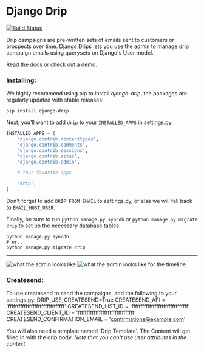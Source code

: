 Django Drip
====================

[![Build Status](https://secure.travis-ci.org/zapier/django-drip.png)](http://travis-ci.org/zapier/django-drip)

Drip campaigns are pre-written sets of emails sent to customers or prospects over time. Django Drips lets you use the admin to manage drip campaign emails using querysets on Django's User model.

[Read the docs](https://django-drip.readthedocs.org/en/latest/) or [check out a demo](http://djangodrip.com/).

### Installing:

We highly recommend using pip to install *django-drip*, the packages are regularly updated 
with stable releases:

```
pip install django-drip
```

Next, you'll want to add `drip` to your `INSTALLED_APPS` in settings.py.

```python
INSTALLED_APPS = (
    'django.contrib.contenttypes',
    'django.contrib.comments',
    'django.contrib.sessions',
    'django.contrib.sites',
    'django.contrib.admin',

    # Your favorite apps

    'drip',
)
```

Don't forget to add `DRIP_FROM_EMAIL` to settings.py, or else we will fall back to `EMAIL_HOST_USER`.

Finally, be sure to run `python manage.py syncdb` or `python manage.py migrate drip` to set up
the necessary database tables.

```
python manage.py syncdb
# or...
python manage.py migrate drip
```
-------------------

![what the admin looks like](https://raw.github.com/zapier/django-drip/master/docs/images/drip-example.png)
![what the admin looks like for the timeline](https://raw.github.com/zapier/django-drip/master/docs/images/view-timeline.png)

### Createsend:
To use createsend to send the campaigns, add the following to your settings.py:
DRIP_USE_CREATESEND=True
CREATESEND_API = 'ffffffffffffffffffffffffffffffff'
CREATESEND_LIST_ID = 'ffffffffffffffffffffffffffffffff'
CREATESEND_CLIENT_ID = 'ffffffffffffffffffffffffffffffff'
CREATESEND_CONFIRMATION_EMAIL = 'confirmations@example.com'

You will also need a template named 'Drip Template'.  The Content will get filled in with the drip body.
*Note that you can't use user attributes in the context*